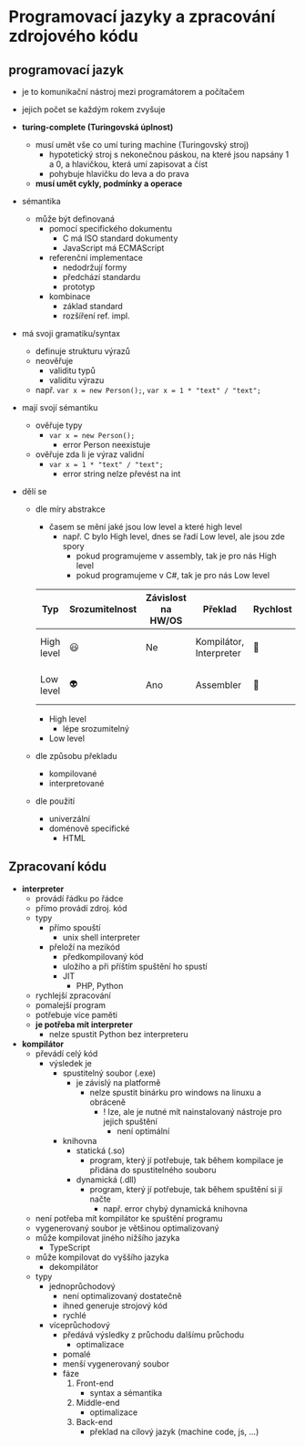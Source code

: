 # Programovací jazyky a zpracování zdrojového kódu

## programovací jazyk

- je to komunikační nástroj mezi programátorem a počítačem
- jejich počet se každým rokem zvyšuje
- **turing-complete (Turingovská úplnost)**

  - musí umět vše co umí turing machine (Turingovský stroj)
    - hypotetický stroj s nekonečnou páskou, na které jsou napsány 1 a 0, a hlavičkou, která umí zapisovat a číst
    - pohybuje hlavičku do leva a do prava
  - **musí umět cykly, podmínky a operace**

- sémantika
  - může být definovaná
    - pomocí specifického dokumentu
      - C má ISO standard dokumenty
      - JavaScript má ECMAScript
    - referenční implementace
      - nedodržují formy
      - předchází standardu
      - prototyp
    - kombinace
      - základ standard
      - rozšíření ref. impl.
- má svoji gramatiku/syntax
  - definuje strukturu výrazů
  - neověřuje
    - validitu typů
    - validitu výrazu
  - např. `var x = new Person();`, `var x = 1 * "text" / "text";`
- mají svojí sémantiku
  - ověřuje typy
    - `var x = new Person();`
      - error Person neexistuje
  - ověřuje zda li je výraz validní
    - `var x = 1 * "text" / "text";`
      - error string nelze převést na int
- dělí se

  - dle míry abstrakce

    - časem se mění jaké jsou low level a které high level
      - např. C bylo High level, dnes se řadí Low level, ale jsou zde spory
        - pokud programujeme v assembly, tak je pro nás High level
        - pokud programujeme v C#, tak je pro nás Low level

    | Typ        | Srozumitelnost | Závislost na HW/OS | Překlad                 | Rychlost | Debug         | Příklady               |
    | ---------- | -------------- | ------------------ | ----------------------- | -------- | ------------- | ---------------------- |
    | High level | :smiley:       | Ne                 | Kompilátor, Interpreter | :snail:  | :innocent:    | C#, PHP, Python, Java  |
    | Low level  | :alien:        | Ano                | Assembler               | :car:    | :smiling_imp: | Assembly, Machine code |

    - High level
      - lépe srozumitelný
    - Low level

  - dle způsobu překladu
    - kompilované
    - interpretované
  - dle použití
    - univerzální
    - doménově specifické
      - HTML

## Zpracovaní kódu

- **interpreter**
  - provádí řádku po řádce
  - přímo provádí zdroj. kód
  - typy
    - přímo spouští
      - unix shell interpreter
    - přeloží na mezikód
      - předkompilovaný kód
      - uložího a při příštím spuštění ho spustí
      - JIT
        - PHP, Python
  - rychlejší zpracování
  - pomalejší program
  - potřebuje více paměti
  - **je potřeba mít interpreter**
    - nelze spustit Python bez interpreteru
- **kompilátor**
  - převádí celý kód
    - výsledek je
      - spustitelný soubor (.exe)
        - je závislý na platformě
          - nelze spustit binárku pro windows na linuxu a obráceně
            - ! lze, ale je nutné mít nainstalovaný nástroje pro jejich spuštění
              - není optimální
      - knihovna
        - statická (.so)
          - program, který jí potřebuje, tak během kompilace je přidána do spustitelného souboru
        - dynamická (.dll)
          - program, který jí potřebuje, tak během spuštění si jí načte
            - např. error chybý dynamická knihovna
  - není potřeba mít kompilátor ke spuštění programu
  - vygenerovaný soubor je většinou optimalizovaný
  - může kompilovat jiného nižšího jazyka
    - TypeScript
  - může kompilovat do vyššího jazyka
    - dekompilátor
  - typy
    - jednoprůchodový
      - není optimalizovaný dostatečně
      - ihned generuje strojový kód
      - rychlé
    - víceprůchodový
      - předává výsledky z průchodu dalšímu průchodu
        - optimalizace
      - pomalé
      - menší vygenerovaný soubor
      - fáze
        1. Front-end
           - syntax a sémantika
        2. Middle-end
           - optimalizace
        3. Back-end
           - překlad na cílový jazyk (machine code, js, ...)
